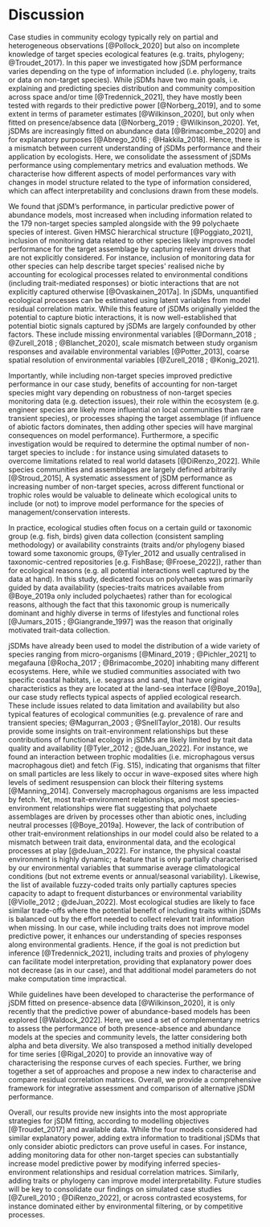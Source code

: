 # Discussion

Case studies in community ecology typically rely on partial and heterogeneous observations [@Pollock_2020] but also on incomplete knowledge of target species ecological features (e.g. traits, phylogeny; @Troudet_2017). In this paper we investigated how jSDM performance varies depending on the type of information included (i.e. phylogeny, traits or data on non-target species). While jSDMs have two main goals, i.e. explaining and predicting species distribution and community composition across space and/or time [@Tredennick_2021], they have mostly been tested with regards to their predictive power [@Norberg_2019], and to some extent in terms of parameter estimates [@Wilkinson_2020], but only when fitted on presence/absence data [@Norberg_2019 ; @Wilkinson_2020]. Yet, jSDMs are increasingly fitted on abundance data [@Brimacombe_2020] and for explanatory purposes [@Abrego_2016 ; @Hakkila_2018]. Hence, there is a mismatch between current understanding of  jSDMs performance and their application by ecologists. Here, we consolidate the assessment of  jSDMs performance using complementary metrics and evaluation methods. We characterise how  different aspects of model performances vary with changes in model structure related to the type of information considered, which can affect interpretability and conclusions drawn from these models.

We found that jSDM’s performance, in particular predictive power of abundance models, most increased when including information related to the 179 non-target species sampled alongside with the 99 polychaete species of interest. Given HMSC hierarchical structure [@Poggiato_2021], inclusion of monitoring data related to other species likely improves model performance for the target assemblage by capturing relevant drivers that are not explicitly considered. For instance, inclusion of monitoring data for other species can help describe target species' realised niche by accounting for  ecological processes related to  environmental conditions (including trait-mediated responses) or biotic interactions that are not explicitly captured otherwise [@Ovaskainen_2017a]. In jSDMs, unquantified ecological processes can be estimated using latent variables from model residual correlation matrix. While this feature of jSDMs originally yielded the potential to capture biotic interactions, it is now well-established that potential biotic signals captured by jSDMs are largely confounded by other factors. These include missing environmental variables [@Dormann_2018 ; @Zurell_2018 ; @Blanchet_2020], scale mismatch between study organism responses and available environmental variables [@Potter_2013], coarse spatial resolution of environmental variables [@Zurell_2018 ; @Konig_2021].

Importantly, while including non-target species improved predictive performance in our case study,  benefits of accounting for non-target species might vary depending on robustness of non-target species monitoring data (e.g. detection issues), their role within the ecosystem (e.g. engineer species are likely more influential on local communities than rare transient species), or processes shaping the target assemblage (if influence of abiotic factors dominates, then adding other species will have marginal consequences on model performance). Furthermore, a specific investigation would be required to determine the optimal number of non-target species to include :  for instance using simulated datasets to overcome limitations related to real world datasets [@DiRenzo_2022]. While species communities and assemblages are largely defined arbitrarily [@Stroud_2015], A systematic assessment of jSDM performance as increasing number of non-target species, across different functional or trophic roles would be valuable to delineate which ecological units to include (or not) to improve model performance for the species of management/conservation interests.

In practice, ecological studies often focus on a certain guild or taxonomic group (e.g. fish, birds) given data collection (consistent sampling methodology) or availability constraints (traits and/or phylogeny biased toward some taxonomic groups, @Tyler_2012 and usually centralised in taxonomic-centred repositories [e.g. FishBase; @Froese_2022]), rather than for ecological reasons (e.g. all potential interactions well captured by the data at hand). In this study, dedicated focus on polychaetes was primarily guided by data availability (species-traits matrices available from @Boye_2019a only included polychaetes) rather than for ecological reasons, although the fact that this taxonomic group is numerically dominant and highly diverse in terms of lifestyles and functional roles [@Jumars_2015 ; @Giangrande_1997] was the reason that originally motivated trait-data collection.

jSDMs have already been used to model the distribution of a wide variety of species ranging from micro-organisms [@Minard_2019 ; @Pichler_2021] to megafauna [@Rocha_2017 ; @Brimacombe_2020] inhabiting many different ecosystems. Here, while we studied communities associated with two specific coastal habitats, i.e. seagrass and sand, that have original characteristics as they are located at the land-sea interface [@Boye_2019a], our case study reflects typical aspects of applied ecological research. These include issues related to data limitation and availability but also typical features of ecological communities (e.g. prevalence of rare and transient species; @Magurran_2003 ; @SnellTaylor_2018). Our results provide some insights on trait-environment relationships but these contributions of functional ecology in jSDMs are likely limited by trait data quality and availability [@Tyler_2012 ; @deJuan_2022]. For instance, we found an interaction between trophic modalities (i.e. microphagous versus macrophagous diet) and fetch (Fig. S15), indicating that organisms that filter on small particles are less likely to occur in wave-exposed sites where high levels of sediment resuspension can block their filtering systems [@Manning_2014]. Conversely macrophagous organisms are less impacted by fetch. Yet, most trait-environment relationships, and most species-environment relationships were flat suggesting that polychaete assemblages are driven by processes other than abiotic ones, including neutral processes [@Boye_2019a]. However, the lack of contribution of other trait-environment relationships in our model could also be related to a mismatch between trait data, environmental data, and the ecological processes at play [@deJuan_2022]. For instance, the physical coastal environment is highly dynamic; a feature that is only partially characterised by our environmental variables that summarise average climatological conditions (but not extreme events or annual/seasonal variability). Likewise, the list of available fuzzy-coded traits only partially captures species capacity to adapt to frequent disturbances or environmental variability [@Violle_2012 ; @deJuan_2022]. Most ecological studies are likely to face similar trade-offs where the potential benefit of including traits within jSDMs is balanced out by the effort needed to collect relevant trait information when missing. In our case, while including traits does not improve model predictive power, it enhances our  understanding of species responses along environmental gradients. Hence, if the goal is not prediction but inference [@Tredennick_2021], including traits and proxies of phylogeny can facilitate model interpretation, providing that explanatory power does not decrease (as in our case), and that additional model parameters do not make computation time impractical.

While guidelines have been developed to characterise the performance of jSDM fitted on  presence-absence data [@Wilkinson_2020], it is only recently that the predictive power of abundance-based models has been explored [@Waldock_2022]. Here, we used a set of complementary metrics to assess the performance of both presence-absence and abundance models at the species and community levels, the latter considering both alpha and beta diversity. We also transposed a method initially developed for time series [@Rigal_2020] to provide an innovative way of characterising the response curves of each species. Further, we bring together a set of approaches and propose a new index to characterise and compare residual correlation matrices. Overall, we provide a comprehensive framework for integrative assessment and comparison of alternative jSDM performance.

Overall, our results provide new insights into the most appropriate strategies for jSDM fitting, according to modelling objectives [@Troudet_2017] and available data. While the four  models considered had similar explanatory power, adding extra information to traditional jSDMs that only consider abiotic predictors can prove useful in cases. For instance, adding monitoring data for other non-target species can substantially increase model predictive power by modifying inferred species-environment relationships and residual correlation matrices. Similarly, adding traits or phylogeny can improve model interpretability. Future studies will be key to consolidate our findings on simulated case studies [@Zurell_2010 ; @DiRenzo_2022], or across contrasted ecosystems, for instance dominated either by environmental filtering, or by competitive processes.